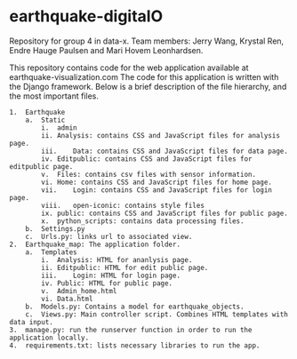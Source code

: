 # earthquake-digitalO
Repository for group 4 in data-x. Team members: Jerry Wang, Krystal Ren, Endre Hauge Paulsen and Mari Hovem Leonhardsen. 

This repository contains code for the web application available at earthquake-visualization.com
The code for this application is written with the Django framework. Below is a brief description of the file hierarchy, and the most important files. 

	1.	Earthquake
		a.	Static
			i. 	admin
    		ii.	Analysis: contains CSS and JavaScript files for analysis page.
    		iii.	Data: contains CSS and JavaScript files for data page.
   			iv.	Editpublic: contains CSS and JavaScript files for editpublic page.
    		v.	Files: contains csv files with sensor information. 
    		vi.	Home: contains CSS and JavaScript files for home page.
    		vii.	Login: contains CSS and JavaScript files for login page.
    		viii.	open-iconic: contains style files
    		ix.	public: contains CSS and JavaScript files for public page.
    		x.	python_scripts: contains data processing files. 
  		b.	Settings.py
  		c.	Urls.py: links url to associated view.
	2.	Earthquake_map: The application folder. 
  		a.	Templates
    		i.	Analysis: HTML for ananlysis page. 
    		ii.	Editpublic: HTML for edit public page.
    		iii.	Login: HTML for login page.
    		iv.	Public: HTML for public page.
    		v.	Admin_home.html 
    		vi.	Data.html
  		b.	Models.py: Contains a model for earthquake_objects. 
  		c.	Views.py: Main controller script. Combines HTML templates with data input. 
	3.	manage.py: run the runserver function in order to run the application locally. 
	4.	requirements.txt: lists necessary libraries to run the app. 
